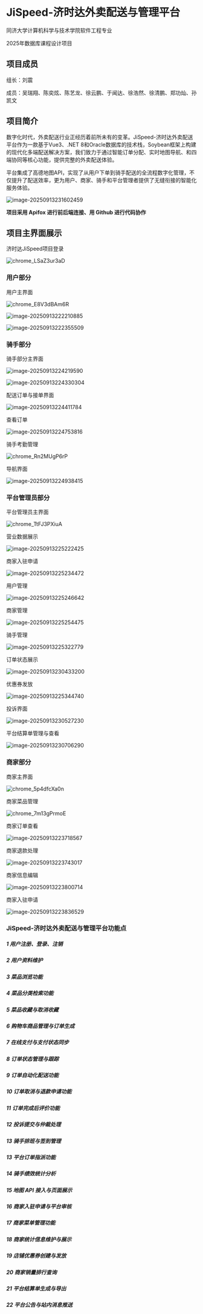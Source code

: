 # JiSpeed-济时达外卖配送与管理平台

同济大学计算机科学与技术学院软件工程专业

2025年数据库课程设计项目

## 项目成员

组长：刘震

成员：吴瑞翔、陈奕炫、陈艺龙、徐云鹏、于闻达、徐浩然、徐清鹏、郑功灿、孙凯文

## 项目简介

数字化时代，外卖配送行业正经历着前所未有的变革。JiSpeed-济时达外卖配送平台作为一款基于Vue3、.NET 8和Oracle数据库的技术栈，Soybean框架上构建的现代化多端配送解决方案，我们致力于通过智能订单分配、实时地图导航、和四端协同等核心功能，提供完整的外卖配送体验。

平台集成了高德地图API，实现了从用户下单到骑手配送的全流程数字化管理，不仅提升了配送效率，更为用户、商家、骑手和平台管理者提供了无缝衔接的智能化服务体验。

![image-20250913231602459](./Documents/assets/image-20250913231602459.png)

**项目采用 Apifox 进行前后端连接、用 Github 进行代码协作**



## 项目主界面展示

济时达JiSpeed项目登录

![chrome_LSaZ3ur3aD](./Documents/assets/chrome_LSaZ3ur3aD.gif)



### 用户部分

用户主界面

![chrome_E8V3dBAm6R](./Documents/assets/chrome_E8V3dBAm6R.gif)



![image-20250913222210885](./Documents/assets/image-20250913222210885.png)

![image-20250913222355509](./Documents/assets/image-20250913222355509.png)



### 骑手部分

骑手部分主界面

![image-20250913224219590](./Documents/assets/image-20250913224219590.png)

![image-20250913224330304](./Documents/assets/image-20250913224330304.png)

配送订单与接单界面

![image-20250913224411784](./Documents/assets/image-20250913224411784.png)

查看订单

![image-20250913224753816](./Documents/assets/image-20250913224753816.png)

骑手考勤管理

![chrome_Rn2MUgP6rP](./Documents/assets/chrome_Rn2MUgP6rP.gif)

导航界面

![image-20250913224938415](./Documents/assets/image-20250913224938415.png)



### 平台管理员部分

平台管理员主界面

![chrome_TtFJ3PXiuA](./Documents/assets/chrome_TtFJ3PXiuA.gif)

营业数据展示

![image-20250913225222425](./Documents/assets/image-20250913225222425.png)

商家入驻申请

![image-20250913225234472](./Documents/assets/image-20250913225234472.png)

用户管理

![image-20250913225246642](./Documents/assets/image-20250913225246642.png)

商家管理

![image-20250913225254475](./Documents/assets/image-20250913225254475.png)

骑手管理

![image-20250913225322779](./Documents/assets/image-20250913225322779.png)

订单状态展示

![image-20250913230433200](./Documents/assets/image-20250913230433200.png)

优惠券发放

![image-20250913225344740](./Documents/assets/image-20250913225344740.png)

投诉界面

![image-20250913230527230](./Documents/assets/image-20250913230527230.png)

平台结算单管理与查看

![image-20250913230706290](./Documents/assets/image-20250913230706290.png)





### 商家部分

商家主界面

![chrome_5p4dfcXa0n](./Documents/assets/chrome_5p4dfcXa0n.gif)

商家菜品管理

![chrome_7m13gPrmoE](./Documents/assets/chrome_7m13gPrmoE.gif)

商家订单查看

![image-20250913223718567](./Documents/assets/image-20250913223718567.png)

商家退款处理

![image-20250913223743017](./Documents/assets/image-20250913223743017.png)

商家信息编辑

![image-20250913223800714](./Documents/assets/image-20250913223800714.png)

商家入驻申请

![image-20250913223836529](./Documents/assets/image-20250913223836529.png)





### JiSpeed-济时达外卖配送与管理平台功能点

##### 1 用户注册、登录、注销

##### 2 用户资料维护

##### 3 菜品浏览功能

##### 4 菜品分类检索功能

##### 5 菜品收藏与取消收藏

##### 6 购物车商品管理与订单生成

##### 7 在线支付与支付状态同步

##### 8 订单状态管理与跟踪

##### 9 订单自动化配送功能

##### 10 订单取消与退款申请功能

##### 11 订单完成后评价功能

##### 12 投诉提交与仲裁处理

##### 13 骑手排班与签到管理

##### 13 平台订单指派功能

##### 14 骑手绩效统计分析

##### 15 地图 API 接入与页面展示

##### 16 商家入驻申请与平台审核

##### 17 商家菜单管理功能

##### 18 商家统计信息维护与展示

##### 19 店铺优惠券创建与发放

##### 20 商家销量排行查询

##### 21 平台结算单生成与导出

##### 22 平台公告与站内消息推送
